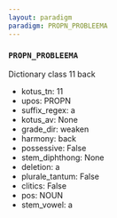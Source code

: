 ```yaml
---
layout: paradigm
paradigm: PROPN_PROBLEEMA
---
```

### ` PROPN_PROBLEEMA `

Dictionary class 11 back
* kotus_tn: 11
* upos: PROPN
* suffix_regex: a
* kotus_av: None
* grade_dir: weaken
* harmony: back
* possessive: False
* stem_diphthong: None
* deletion: a
* plurale_tantum: False
* clitics: False
* pos: NOUN
* stem_vowel: a
